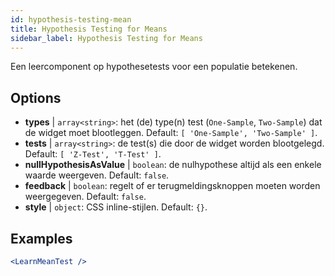 ```yaml
---
id: hypothesis-testing-mean
title: Hypothesis Testing for Means
sidebar_label: Hypothesis Testing for Means
---
```


Een leercomponent op hypothesetests voor een populatie betekenen.

## Options

* __types__ | `array<string>`: het (de) type(n) test (`One-Sample`, `Two-Sample`) dat de widget moet blootleggen. Default: `[
  'One-Sample',
  'Two-Sample'
]`.
* __tests__ | `array<string>`: de test(s) die door de widget worden blootgelegd. Default: `[
  'Z-Test',
  'T-Test'
]`.
* __nullHypothesisAsValue__ | `boolean`: de nulhypothese altijd als een enkele waarde weergeven. Default: `false`.
* __feedback__ | `boolean`: regelt of er terugmeldingsknoppen moeten worden weergegeven. Default: `false`.
* __style__ | `object`: CSS inline-stijlen. Default: `{}`.


## Examples

```jsx live
<LearnMeanTest />
```

